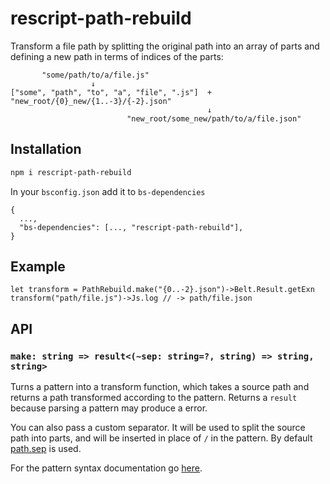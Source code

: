 # rescript-path-rebuild

Transform a file path by splitting the original path into an array of parts
and defining a new path in terms of indices of the parts:

```
       "some/path/to/a/file.js"
                  ↓
["some", "path", "to", "a", "file", ".js"]  +  "new_root/{0}_new/{1..-3}/{-2}.json"
                                            ↓
                          "new_root/some_new/path/to/a/file.json"

```

## Installation

```sh
npm i rescript-path-rebuild
```

In your `bsconfig.json` add it to `bs-dependencies`

```
{
  ...,
  "bs-dependencies": [..., "rescript-path-rebuild"],
}
```

## Example

```rescript
let transform = PathRebuild.make("{0..-2}.json")->Belt.Result.getExn
transform("path/file.js")->Js.log // -> path/file.json
```

## API

### `make: string => result<(~sep: string=?, string) => string, string>`

Turns a pattern into a transform function,
which takes a source path and returns a path transformed according to the pattern.
Returns a `result` because parsing a pattern may produce a error.

You can also pass a custom separator.
It will be used to split the source path into parts,
and will be inserted in place of `/` in the pattern.
By default [path.sep](https://nodejs.org/api/path.html#pathsep) is used.

For the pattern syntax documentation go [here](https://github.com/rpominov/path-rebuild).
